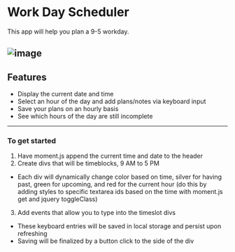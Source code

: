# Work Day Scheduler
This app will help you plan a 9-5 workday. 

![image](https://user-images.githubusercontent.com/65047802/87344072-a958d880-c502-11ea-905f-bbf41b89d5c0.png)
---
## Features
- Display the current date and time 
- Select an hour of the day and add plans/notes via keyboard input 
- Save your plans on an hourly basis
- See which hours of the day are still incomplete


---
### To get started
1. Have moment.js append the current time and date to the header
2. Create divs that will be timeblocks, 9 AM to 5 PM
- Each div will dynamically change color based on time, silver for having past, green for upcoming, and red for the current hour (do this by adding styles to specific textarea ids based on the time with moment.js get and jquery toggleClass)
3. Add events that allow you to type into the timeslot divs
- These keyboard entries will be saved in local storage and persist upon refreshing
- Saving will be finalized by a button click to the side of the div
